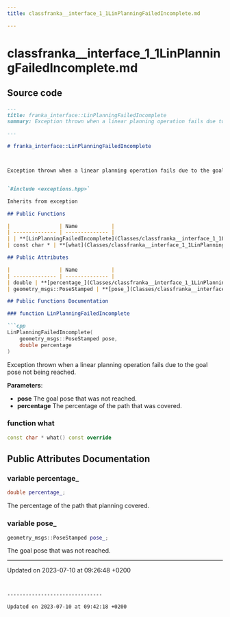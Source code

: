```yaml
---
title: classfranka__interface_1_1LinPlanningFailedIncomplete.md

---
```


# classfranka__interface_1_1LinPlanningFailedIncomplete.md






## Source code

```markdown
---
title: franka_interface::LinPlanningFailedIncomplete
summary: Exception thrown when a linear planning operation fails due to the goal pose not being reached. 

---

# franka_interface::LinPlanningFailedIncomplete



Exception thrown when a linear planning operation fails due to the goal pose not being reached. 


`#include <exceptions.hpp>`

Inherits from exception

## Public Functions

|                | Name           |
| -------------- | -------------- |
| | **[LinPlanningFailedIncomplete](Classes/classfranka__interface_1_1LinPlanningFailedIncomplete.md#function-linplanningfailedincomplete)**(geometry_msgs::PoseStamped pose, double percentage)<br>Exception thrown when a linear planning operation fails due to the goal pose not being reached.  |
| const char * | **[what](Classes/classfranka__interface_1_1LinPlanningFailedIncomplete.md#function-what)**() const override |

## Public Attributes

|                | Name           |
| -------------- | -------------- |
| double | **[percentage_](Classes/classfranka__interface_1_1LinPlanningFailedIncomplete.md#variable-percentage-)** <br>The percentage of the path that planning covered.  |
| geometry_msgs::PoseStamped | **[pose_](Classes/classfranka__interface_1_1LinPlanningFailedIncomplete.md#variable-pose-)** <br>The goal pose that was not reached.  |

## Public Functions Documentation

### function LinPlanningFailedIncomplete

```cpp
LinPlanningFailedIncomplete(
    geometry_msgs::PoseStamped pose,
    double percentage
)
```

Exception thrown when a linear planning operation fails due to the goal pose not being reached. 

**Parameters**: 

  * **pose** The goal pose that was not reached. 
  * **percentage** The percentage of the path that was covered. 


### function what

```cpp
const char * what() const override
```


## Public Attributes Documentation

### variable percentage_

```cpp
double percentage_;
```

The percentage of the path that planning covered. 

### variable pose_

```cpp
geometry_msgs::PoseStamped pose_;
```

The goal pose that was not reached. 

-------------------------------

Updated on 2023-07-10 at 09:26:48 +0200
```


-------------------------------

Updated on 2023-07-10 at 09:42:18 +0200
